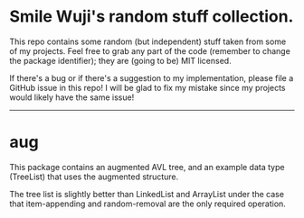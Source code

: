 # Smile Wuji's random stuff collection.

This repo contains some random (but independent) stuff taken from some of my 
projects. Feel free to grab any part of the code (remember to change the package
identifier); they are (going to be) MIT licensed.

If there's a bug or if there's a suggestion to my implementation, please file a
GitHub issue in this repo! I will be glad to fix my mistake since my projects 
would likely have the same issue!

--- 

# aug

This package contains an augmented AVL tree, and an example data type (TreeList) 
that uses the augmented structure. 

The tree list is slightly better than LinkedList and ArrayList under the case 
that item-appending and random-removal are the only required operation.


